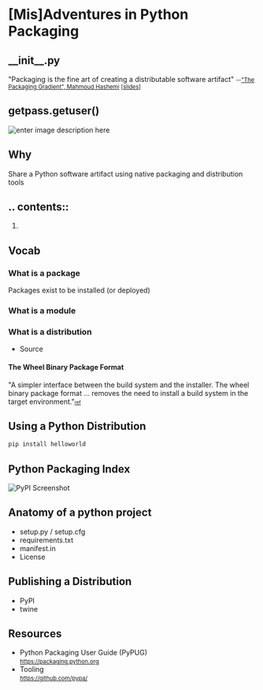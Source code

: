 # [Mis]Adventures in Python Packaging



## \_\_init\_\_.py
"Packaging is the fine art of creating a distributable software artifact"
<small>--["The Packaging Gradient", Mahmoud Hashemi](https://www.youtube.com/watch?v=iLVNWfPWAC8) [[slides](https://speakerd.s3.amazonaws.com/presentations/d655083f4a4c4199ae2f7066d5b8fc47/The_Packaging_Gradient_-_Mahmoud_Hashemi_PyBay_2017.pdf)]</small>



## getpass.getuser()
![enter image description here](https://scontent-lax3-1.xx.fbcdn.net/v/t1.0-9/12552979_10205639299965038_7979753503545406419_n.jpg?_nc_cat=103&_nc_ht=scontent-lax3-1.xx&oh=cad169a7025ee23ab4ba3002f0635223&oe=5C8E83F1)<!-- .element: style="height:50%" -->


## Why
Share a Python software artifact using native packaging and distribution tools



## .\. contents::

 1. 



## Vocab
### What is a package
Packages exist to be installed (or deployed)
### What is a module
### What is a distribution
 - Source
#### The Wheel Binary Package Format
"A simpler interface between the build system and the installer. The wheel binary package format ... removes the need to install a build system in the target environment."<small><small>[ref](https://www.python.org/dev/peps/pep-0427/#id5)</small></small>



## Using a Python Distribution
```bash
pip install helloworld
```



## Python Packaging Index
![PyPI Screenshot](https://urlscan.io/liveshot/?url=http://pypi.python.org)



## Anatomy of a python project

 - setup.py / setup.cfg
 - requirements.txt
 - manifest.in
 - License



## Publishing a Distribution
 - PyPI
 - twine

## Resources

 -  Python Packaging User Guide (PyPUG)  
<small>https://packaging.python.org</small>
 -  Tooling  
<small>https://github.com/pypa/</small>


<!--stackedit_data:
eyJoaXN0b3J5IjpbLTE5ODM3NjIyNDIsODI3OTExNjIyLC0xNj
Q4ODE2MjIzLDQ2NTA1NTY5OCw3MzY2MzQwMzUsMTIxNTkwNTc0
OCwtNTI3NTc1ODc5LDI0NDU3ODYxMCwtMTc4MjAyMzcyLC0zMD
UxMDQxNzVdfQ==
-->